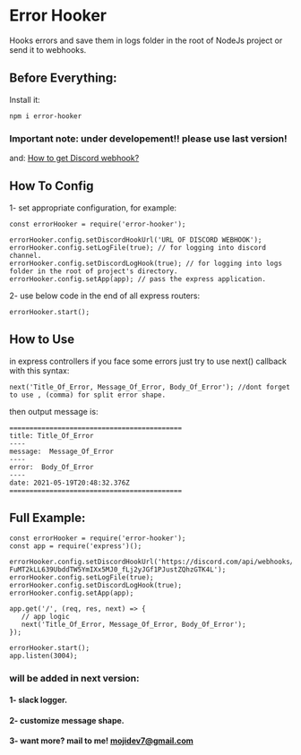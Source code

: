 # Error Hooker
 Hooks errors and save them in logs folder in the root of NodeJs project or send it to webhooks.

## Before Everything:
Install it:
```
npm i error-hooker
```
### Important note: under developement!! please use last version!

and:
[How to get Discord webhook?](https://support.discord.com/hc/en-us/articles/228383668-Intro-to-Webhooks)

## How To Config
1- set appropriate configuration, for example:

````
const errorHooker = require('error-hooker');

errorHooker.config.setDiscordHookUrl('URL OF DISCORD WEBHOOK');
errorHooker.config.setLogFile(true); // for logging into discord channel.
errorHooker.config.setDiscordLogHook(true); // for logging into logs folder in the root of project's directory.
errorHooker.config.setApp(app); // pass the express application.
````

2- use below code in the end of all express routers:

```
errorHooker.start();
```

## How to Use
in express controllers if you face some errors just try to use next() callback with this syntax:

```
next('Title_Of_Error, Message_Of_Error, Body_Of_Error'); //dont forget to use , (comma) for split error shape.
```
then output message is:

```
===========================================
title: Title_Of_Error
----
message:  Message_Of_Error
----
error:  Body_Of_Error
----
date: 2021-05-19T20:48:32.376Z
===========================================
```
## Full Example:

```
const errorHooker = require('error-hooker');
const app = require('express')();

errorHooker.config.setDiscordHookUrl('https://discord.com/api/webhooks/844646357372239882/BOmvPxqieTqr8H5G-FuMT2kLL639UbddTW5YmIXx5MJ0_fLj2yJGf1PJustZQhzGTK4L');
errorHooker.config.setLogFile(true);
errorHooker.config.setDiscordLogHook(true);
errorHooker.config.setApp(app);

app.get('/', (req, res, next) => {
   // app logic
   next('Title_Of_Error, Message_Of_Error, Body_Of_Error');
});

errorHooker.start();
app.listen(3004);
```

### will be added in next version:
#### 1- slack logger.
#### 2- customize message shape.
#### 3- want more? mail to me! mojidev7@gmail.com

